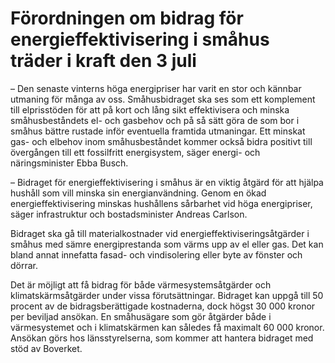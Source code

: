 # Förordningen om bidrag för energieffektivisering i småhus träder i kraft den 3 juli

– Den senaste vinterns höga energipriser har varit en stor och kännbar utmaning för många av oss. Småhusbidraget ska ses som ett komplement till elprisstöden för att på kort och lång sikt effektivisera och minska småhusbeståndets el\- och gasbehov och på så sätt göra de som bor i småhus bättre rustade inför eventuella framtida utmaningar. Ett minskat gas\- och elbehov inom småhusbeståndet kommer också bidra positivt till övergången till ett fossilfritt energisystem, säger energi\- och näringsminister Ebba Busch.

– Bidraget för energieffektivisering i småhus är en viktig åtgärd för att hjälpa hushåll som vill minska sin energianvändning. Genom en ökad energieffektivisering minskas hushållens sårbarhet vid höga energipriser, säger infrastruktur och bostadsminister Andreas Carlson.

Bidraget ska gå till materialkostnader vid energieffektiviseringsåtgärder i småhus med sämre energiprestanda som värms upp av el eller gas. Det kan bland annat innefatta fasad\- och vindisolering eller byte av fönster och dörrar.

Det är möjligt att få bidrag för både värmesystemsåtgärder och klimatskärmsåtgärder under vissa förutsättningar. Bidraget kan uppgå till 50 procent av de bidragsberättigade kostnaderna, dock högst 30 000 kronor per beviljad ansökan. En småhusägare som gör åtgärder både i värmesystemet och i klimatskärmen kan således få maximalt 60 000 kronor. Ansökan görs hos länsstyrelserna, som kommer att hantera bidraget med stöd av Boverket.
